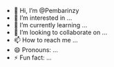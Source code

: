 - 👋 Hi, I’m @Pembarinzy
- 👀 I’m interested in ...
- 🌱 I’m currently learning ...
- 💞️ I’m looking to collaborate on ...
- 📫 How to reach me ...
- 😄 Pronouns: ...
- ⚡ Fun fact: ...

<!---
Pembarinzy/Pembarinzy is a ✨ special ✨ repository because its `README.md` (this file) appears on your GitHub profile.
You can click the Preview link to take a look at your changes.
--->

